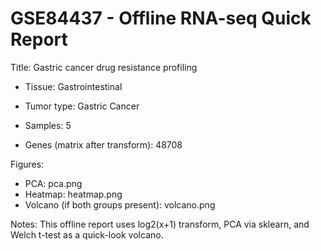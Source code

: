 # GSE84437 - Offline RNA-seq Quick Report

Title: Gastric cancer drug resistance profiling

- Tissue: Gastrointestinal

- Tumor type: Gastric Cancer

- Samples: 5

- Genes (matrix after transform): 48708

Figures:

- PCA: pca.png
- Heatmap: heatmap.png
- Volcano (if both groups present): volcano.png

Notes: This offline report uses log2(x+1) transform, PCA via sklearn, and Welch t-test as a quick-look volcano.
